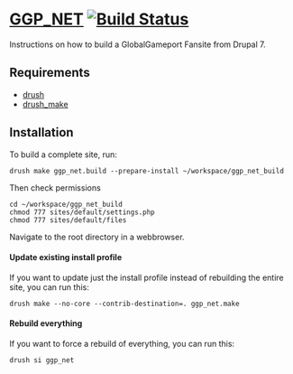 [GGP_NET](http://globalgameport.com) [![Build Status](https://travis-ci.org/GlobalGameport/ggp_profile.svg?branch=7.x-2.x)](https://travis-ci.org/GlobalGameport/ggp_profile)
==

Instructions on how to build a GlobalGameport Fansite from Drupal 7.

Requirements
------------

* [drush](http://drupal.org/project/drush) 
* [drush_make](http://drupal.org/project/drush_make)

Installation
------------

To build a complete site, run:

    drush make ggp_net.build --prepare-install ~/workspace/ggp_net_build

Then check permissions
    
    cd ~/workspace/ggp_net_build
    chmod 777 sites/default/settings.php
    chmod 777 sites/default/files

Navigate to the root directory in a webbrowser.

#### Update existing install profile ####

If you want to update just the install profile instead of rebuilding the
entire site, you can run this:

    drush make --no-core --contrib-destination=. ggp_net.make

#### Rebuild everything ####

If you want to force a rebuild of everything, you can run this:

    drush si ggp_net
